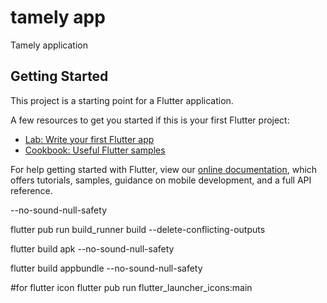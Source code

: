# tamely app

Tamely application

## Getting Started

This project is a starting point for a Flutter application.

A few resources to get you started if this is your first Flutter project:

- [Lab: Write your first Flutter app](https://flutter.dev/docs/get-started/codelab)
- [Cookbook: Useful Flutter samples](https://flutter.dev/docs/cookbook)

For help getting started with Flutter, view our
[online documentation](https://flutter.dev/docs), which offers tutorials,
samples, guidance on mobile development, and a full API reference.

--no-sound-null-safety

flutter pub run build_runner build --delete-conflicting-outputs

flutter build apk --no-sound-null-safety

flutter build appbundle --no-sound-null-safety

#for flutter icon
flutter pub run flutter_launcher_icons:main